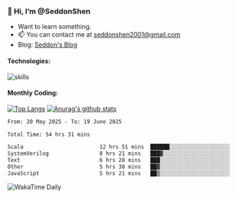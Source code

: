 ### 👋 Hi, I’m @SeddonShen
- Want to learn something.
- 📫 You can contact me at seddonshen2001@gmail.com
- Blog: [Seddon's Blog](https://seddonshen.github.io/)
#### Technologies:

![skills](https://skillicons.dev/icons?i=scala,js,html,css,bootstrap,jquery,c,cpp,cloudflare,django,docker,flask,git,github,githubactions,linux,latex,mysql,nodejs,ps,php,pr,py,raspberrypi,redis,unreal,v,vscode,vue,bash)

#### Monthly Coding:
[![Top Langs](https://github-readme-stats.vercel.app/api/top-langs?username=seddonshen&show_icons=true&locale=en&layout=compact&hide=html&langs_count=8)](https://github.com/SeddonShen/)
[![Anurag's github stats](https://github-readme-stats.vercel.app/api?username=SeddonShen&count_private=true&show_icons=true)](https://github.com/anuraghazra/github-readme-stats)
<!--START_SECTION:waka-->

```txt
From: 20 May 2025 - To: 19 June 2025

Total Time: 54 hrs 31 mins

Scala                        12 hrs 51 mins  ██████░░░░░░░░░░░░░░░░░░░   23.58 %
SystemVerilog                8 hrs 21 mins   ███▓░░░░░░░░░░░░░░░░░░░░░   15.33 %
Text                         6 hrs 28 mins   ███░░░░░░░░░░░░░░░░░░░░░░   11.87 %
Other                        5 hrs 38 mins   ██▓░░░░░░░░░░░░░░░░░░░░░░   10.36 %
JavaScript                   5 hrs 21 mins   ██▒░░░░░░░░░░░░░░░░░░░░░░   09.84 %
```

<!--END_SECTION:waka-->

![WakaTime Daily](https://wakatime.com/share/@seddon2001/61a7e342-5f12-4fea-bf92-1fac161e97d6.svg)
<!---
SeddonShen/SeddonShen is a ✨ special ✨ repository because its `README.md` (this file) appears on your GitHub profile.
You can click the Preview link to take a look at your changes.
--->
